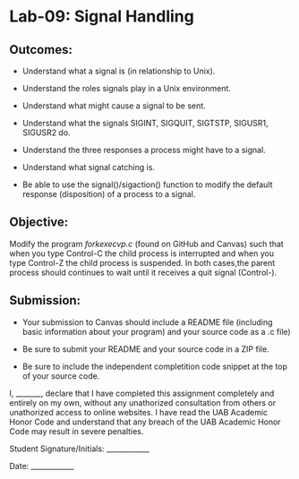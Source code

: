 # Lab-09: Signal Handling

## **Outcomes:**

- Understand what a signal is (in relationship to Unix).

- Understand the roles signals play in a Unix environment.

- Understand what might cause a signal to be sent.

- Understand what the signals SIGINT, SIGQUIT, SIGTSTP, SIGUSR1, SIGUSR2 do.

- Understand the three responses a process might have to a signal.

- Understand what signal catching is.

- Be able to use the signal()/sigaction() function to modify the default response (disposition) of a process to a signal.

## **Objective:** 

Modify the program *forkexecvp.c* (found on GitHub and Canvas) such that when you type Control-C the child process is interrupted and when you type Control-Z the child process is suspended. In both cases,the parent process should continues to wait until it receives a quit signal (Control-\). 

## **Submission:**

- Your submission to Canvas should include a README file (including basic information about your program) and your source code as a .c file) 

- Be sure to submit your README and your source code in a ZIP file.

- Be sure to include the independent completition code snippet at the top of your source code.

I, _______, declare that I have completed this assignment completely and entirely on my own, without any unathorized consultation from others or unathorized access to online websites. I have read the UAB Academic Honor Code and understand that any breach of the UAB Academic Honor Code may result in severe penalties.

Student Signature/Initials: ____________

Date: ____________